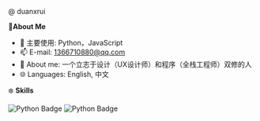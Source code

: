 @ duanxrui

🍓**About Me**

- 🔭 主要使用: Python，JavaScript
- 📫 E-mail: 1366710880@qq.com
- 👯 About me: 一个立志于设计（UX设计师）和程序（全栈工程师）双修的人
- 🌐 Languages: English, 中文

❄️ **Skills**

![Python Badge](https://img.shields.io/badge/-Python-3e74a2?style=flat-square&logo=Python&logoColor=fff)
![Python Badge](https://img.shields.io/badge/-JavaScript-f3dc4c?style=flat-square&logo=JavaScript&logoColor=fff)
